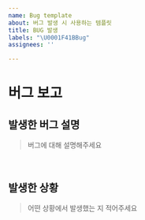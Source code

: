 ```yaml
---
name: Bug template
about: 버그 발생 시 사용하는 템플릿
title: BUG 발생
labels: "\U0001F41BBug"
assignees: ''

---
```


# 버그 보고

## 발생한 버그 설명
> 버그에 대해 설명해주세요

<br>

## 발생한 상황
> 어떤 상황에서 발생했는 지 적어주세요
